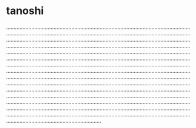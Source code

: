 # tanoshi
....................................................................................................................................................................................................................................................................................................................................................................................................................................................................................................................................................................................................................................................................................................................................................................................................................................................................................................................................................................................................................................................................................................................................................................................................................................................................................................................................................................................................................................................................................................................................................................................................................................................................................................................................................................................................................................................................................................................................................................................................